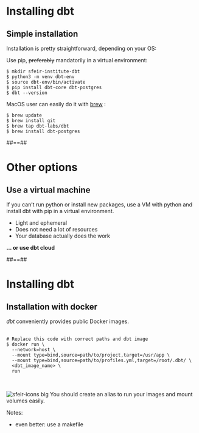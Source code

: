 <!-- .slide: class="with-code"-->

# Installing dbt

## Simple installation

Installation is pretty straightforward, depending on your OS:

Use pip, <del>preferably</del> mandatorily in a virtual environment:

```shell
$ mkdir sfeir-institute-dbt
$ python3 -m venv dbt-env
$ source dbt-env/bin/activate
$ pip install dbt-core dbt-postgres
$ dbt --version
```

MacOS user can easily do it with [brew](https://brew.sh/) :

```shell
$ brew update
$ brew install git
$ brew tap dbt-labs/dbt
$ brew install dbt-postgres
```

##==##

# Other options

## Use a virtual machine

If you can’t run python or install new packages, use a VM with python and install dbt with pip in a virtual environment.

- Light and ephemeral
- Does not need a lot of resources
- Your database actually does the work

**… or use dbt cloud**

##==##

<!-- .slide: class="with-code"-->

# Installing dbt

## Installation with docker

_dbt_ conveniently provides public Docker images.
<br/><br/>

```shell
# Replace this code with correct paths and dbt image
$ docker run \
  --network=host \
  --mount type=bind,source=path/to/project,target=/usr/app \
  --mount type=bind,source=path/to/profiles.yml,target=/root/.dbt/ \
  <dbt_image_name> \
  run
```

<br/>

![sfeir-icons big](alert-circle) You should create an alias to run your images and mount volumes easily.

Notes:

- even better: use a makefile
